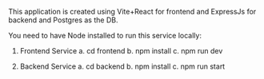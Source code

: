 This application is created using Vite+React for frontend and ExpressJs for backend and Postgres as the DB.

You need to have Node installed to run this service locally:

1. Frontend Service
  a. cd frontend
  b. npm install
  c. npm run dev

2. Backend Service
  a. cd backend
  b. npm install
  c. npm run start

